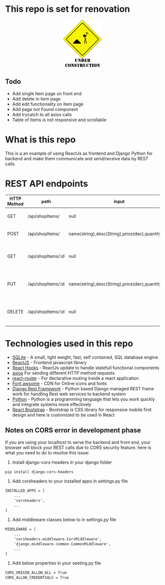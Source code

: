 # This repo is set for renovation

 <div align="center" >
      <img
        src="./undCon.gif"
        alt="under construction"
        width="25%"
        height="25%"
      />
  </div>

## Todo 
- Add single Item page on front end
- Add delete in item page
- Add edit functionality on item page
- Add page not Found component
- Add trycatch to all axios calls
- Table of Items is not responsive and scrollable

# What is this repo

This is a an example of using ReactJs as frontend and Django Python for backend and make them communicate and send/receive data by REST calls.

# REST API endpoints

| HTTP Method | path               | input                                           | output                                      |
| ----------- | ------------------ | ----------------------------------------------- | ------------------------------------------- |
| GET         | /api/shopItems/    | null                                            | JSON List of all items                      |
| POST        | /api/shopItems/    | name(string),desc(String),price(dec),quantity(int) | Adds new shopItem                           |
| GET         | /api/shopItems/:id | null                                            | JSON object of shopItem with id provided    |
| PUT         | /api/shopItems/:id | name(string),desc(String),price(dec),quantity(int) | updates object of shopItem with id provided |
| DELETE      | /api/shopItems/:id | null                                            | DELETE object of shopItem with id provided  |

# Technologies used in this repo

- [SQLite](https://www.sqlite.org/index.html) - A small, light weight, fast, self contained, SQL database engine.
- [ReactJS](https://reactjs.org/) - Frontend javascript library
- [React Hooks](https://reactjs.org/docs/hooks-intro.html) - ReactJs update to handle statefull functional components
- [axios](https://www.npmjs.com/package/axios) For sending different HTTP method requests
- [react-router](https://reactrouter.com/) - For declarative routing inside a react application
- [Font awsome](https://fontawesome.com/) - CDN for Online icons and fonts
- [Django Rest Framework](https://www.django-rest-framework.org/) - Python based Django managed REST frame work for handling Rest web services to backend system
- [Python](https://www.python.org/) - Python is a programming language that lets you work quickly and integrate systems more effectively
- [React Bootstrap](https://react-bootstrap.github.io/) - Bootstrap is CSS library for responsive mobile first design and here is customized to be used in React

## Notes on CORS error in development phase

If you are using your localhost to serve the backend and front end, your browser will block your REST calls due to CORS security feature. here is what you need to do to resolve this issue:

1. Install django-cors-headers in your django folder

```
pip install django-cors-headers
```

1. Add corsheaders to your installed apps in settings.py file

```
INSTALLED_APPS = [
    ...
    'corsheaders',
    ...
]
```

1. Add middleware classes below to in settings.py file

```
MIDDLEWARE = [
    ...
    'corsheaders.middleware.CorsMiddleware',
    'django.middleware.common.CommonMiddleware',
    ...
]

```

1. Add below properties in your seeting.py file

```
CORS_ORIGIN_ALLOW_ALL = True
CORS_ALLOW_CREDENTIALS = True
```

